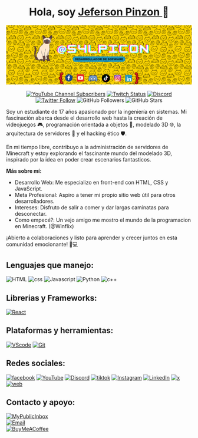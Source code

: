 <div align="center">
<h1 align="center">Hola, soy <a href="https://s4lpicon.dev">Jeferson Pinzon </a> 👋</h1>
<img src="https://raw.githubusercontent.com/S4LPICON/S4LPICON/master/s4lpicon_github_profile.png">

[![YouTube Channel Subscribers](https://img.shields.io/youtube/channel/subscribers/UCKpGqA0vn_un_0v1lh4hGag?style=social)](https://youtube.com/@S4LPICON?si=MQD4HUHyBVdxJfwa1)
[![Twitch Status](https://img.shields.io/twitch/status/s4lpicon?style=social)](https://twitch.com/s4lpicon1)
[![Discord](https://img.shields.io/discord/1141185365751898164?style=social&label=Discord&logo=discord)](https://discord.com/users/s4lpicon)
[![Twitter Follow](https://img.shields.io/twitter/follow/s4lpicon?style=social)](https://twitter.com/s4lpicon1)
![GitHub Followers](https://img.shields.io/github/followers/S4LPICON?style=social)
![GitHub Stars](https://img.shields.io/github/stars/S4LPICON?style=social)
</div>
<div aling="center">
<p>Soy un estudiante de 17 años apasionado por la ingeniería en sistemas. Mi fascinación abarca desde el desarrollo web hasta la creación de videojuegos 🎮, programación orientada a objetos 🧠, modelado 3D 🌐, la arquitectura de servidores 🚀 y el hacking ético 🛡️.</p>

<p>En mi tiempo libre, contribuyo a la administración de servidores de Minecraft y estoy explorando el fascinante mundo del modelado 3D, inspirado por la idea en poder crear escenarios fantasticos.</p>

**Más sobre mí:**
- Desarrollo Web: Me especializo en front-end con HTML, CSS y JavaScript.
- Meta Profesional: Aspiro a tener mi propio sitio web útil para otros desarrolladores.
- Intereses: Disfruto de salir a comer y dar largas caminatas para desconectar.
- Como empecé?: Un vejo amigo me mostro el mundo de la programacion en Minecraft. (@Winflix)

¡Abierto a colaboraciones y listo para aprender y crecer juntos en esta comunidad emocionante! 🚀💻

## Lenguajes que manejo:
![HTML](https://img.shields.io/badge/HTML5-E34F26?style=for-the-badge&logo=html5&logoColor=white&labelColor=101010)
![css](https://img.shields.io/badge/CSS-1572B6?style=for-the-badge&logo=css3&logoColor=white&labelColor=101010)
![Javascript](https://img.shields.io/badge/Java_Script-F7DF1E?style=for-the-badge&logo=javascript&logoColor=white&labelColor=101010)
![Python](https://img.shields.io/badge/PYTHON-3776AB?style=for-the-badge&logo=python&logoColor=white&labelColor=101010)
![c++](https://img.shields.io/badge/C++-00599C?style=for-the-badge&logo=cplusplus&logoColor=white&labelColor=101010)</br>

## Librerias y Frameworks:

[![React](https://img.shields.io/badge/react-61DAFB?style=for-the-badge&logo=react&logoColor=white&labelColor=101010)](https://react.dev/)

## Plataformas y herramientas:

[![VScode](https://img.shields.io/badge/vscode-007ACC?style=for-the-badge&logo=visualstudiocode&logoColor=white&labelColor=101010)](https://code.visualstudio.com/)
[![Git](https://img.shields.io/badge/git-F05032?style=for-the-badge&logo=git&logoColor=white&labelColor=101010)](https://git-scm.com/)

## Redes sociales:

[![facebook](https://img.shields.io/badge/Facebook-@Jeferson_Pinzon-0866FF?style=for-the-badge&logo=facebook&logoColor=white&labelColor=101010)]([https://twitter.com/S4LPICON](https://www.facebook.com/profile.php?id=100007572617385))
[![YouTube](https://img.shields.io/badge/YouTube-@S4LPICON-FF0000?style=for-the-badge&logo=youtube&logoColor=white&labelColor=101010)]([https://devexperto.com/youtube](https://www.youtube.com/channel/UCKpGqA0vn_un_0v1lh4hGag))
[![Discord](https://img.shields.io/badge/Discord-@S4LPICON-5865F2?style=for-the-badge&logo=discord&logoColor=white&labelColor=101010)](https://discord.com/users/s4lpicon)
[![tiktok](https://img.shields.io/badge/Tiktok-@S4LPICON-000000?style=for-the-badge&logo=tiktok&logoColor=white&labelColor=101010)](https://tiktok.com/la_mitocondria_sdlg)
[![Instagram](https://img.shields.io/badge/Instagram-@jeferson.pinz-E4405F?style=for-the-badge&logo=instagram&logoColor=white&labelColor=101010)](https:instagram/jeferson.pinz)
[![LinkedIn](https://img.shields.io/badge/LinkedIn-Jeferson_Pinzon-0077B5?style=for-the-badge&logo=linkedin&logoColor=white&labelColor=101010)]([https://www.linkedin.com/in/jeferson-pinzon-799b99272/)
[![x](https://img.shields.io/badge/Twiter-@S4LPICON-000000?style=for-the-badge&logo=x&logoColor=white&labelColor=101010)](https://twitter.com/S4LPICON)
[![web](https://img.shields.io/badge/Web-s4lpicon.dev-1DA1F2?style=for-the-badge&logo=x&logoColor=white&labelColor=101010)](https://s4lpicon.dev)


## Contacto y apoyo:

[![MyPublicInbox](https://img.shields.io/badge/Contacto_Publico-Proximamnete-orange?style=for-the-badge&logo=Microsoft+Outlook&logoColor=white&labelColor=101010)]()
</br>
[![Email](https://img.shields.io/badge/contacto.s4lpicon@gmail.com-email_personal-D14836?style=for-the-badge&logo=gmail&logoColor=white&labelColor=101010)](mailto:contacto.s4lpicon@gmail.com)
</br>
[![BuyMeACoffee](https://img.shields.io/badge/Cómprame_un_Café-apoya_mi_aprendizaje-FFDD00?style=for-the-badge&logo=buy-me-a-coffee&logoColor=white&labelColor=101010)]([https://www.buymeacoffee.com/mouredev](https://www.buymeacoffee.com/jeffersonp7))
